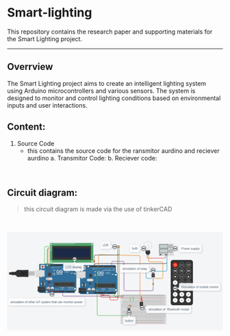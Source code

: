 # Smart-lighting

This repository contains the research paper and supporting materials for the Smart Lighting project.

-----------------------------------------------------
## Overrview
The Smart Lighting project aims to create an intelligent lighting system using Arduino microcontrollers and various sensors. The system is designed to monitor and control lighting conditions based on environmental inputs and user interactions.

## Content:
1. Source Code
   - this contains the source code for the ransmitor aurdino and reciever aurdino
        a. Transmitor Code:
        b. Reciever code:
<br>

## Circuit diagram:
> this circuit diagram is made via the use of tinkerCAD <br>
<br>

![Uploading image.png…](image_2024-04-12_152215925.png)
